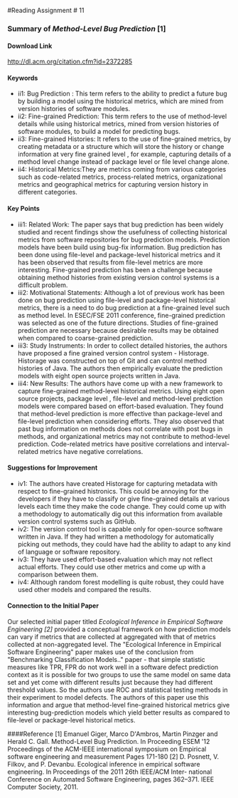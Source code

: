 #Reading Assignment # 11 
 
### Summary of *Method-Level Bug Prediction* [1]

#### Download Link 
http://dl.acm.org/citation.cfm?id=2372285

#### Keywords	 
* ii1: Bug Prediction : This term refers to the ability to predict a future bug by building a model using the historical metrics, which are mined from version histories of software modules.
* ii2: Fine-grained Prediction: This term refers to the use of method-level details while using historical metrics, mined from version histories of software modules, to build a model for predicting bugs.
* ii3: Fine-grained Histories: It refers to the use of fine-grained metrics, by creating metadata or a structure which will store the history or change information at very fine grained level , for example, capturing details of a method level change instead of package level or file level change alone.
* ii4: Historical Metrics:They are metrics coming from various categories such as code-related metrics, process-related metrics, organizational metrics and geographical metrics for capturing version history in different categories.


#### Key Points
* iii1: Related Work: The paper says that bug prediction has been widely studied and recent findings show the usefulness of collecting historical metrics from software repositories for bug prediction models. Prediction models have been build using bug-fix information. Bug prediction has been done using file-level and package-level historical metrics and it has been observed that results from file-level metrics are more interesting. Fine-grained prediction has been a challenge because obtaining method histories from existing version control systems is a difficult problem.
* iii2: Motivational Statements: Although a lot of previous work has been done on bug prediction using file-level and package-level historical metrics, there is a need to do bug prediction at a fine-grained level such as method level. In ESEC/FSE 2011 conference, fine-grained prediction was selected as one of the future directions. Studies of fine-grained prediction are necessary because desirable results may be obtained when compared to coarse-grained prediction.
* iii3: Study Instruments: In order to collect detailed histories, the authors have proposed a fine grained version control system - Historage. Historage was constructed on top of Git and can control method histories of Java. The authors then empirically evaluate the prediction models with eight open source projects written in Java.
* iii4: New Results: The authors have come up with a new framework to capture fine-grained method-level historical metrics. Using eight open source projects, package level , file-level and method-level prediction models were compared based on effort-based evaluation. They found that method-level prediction is more effective than package-level and file-level prediction when considering efforts. They also observed that past bug information on methods does not correlate with post bugs in methods, and organizational metrics may not contribute to method-level prediction. Code-related metrics have positive correlations and interval-related metrics have negative correlations.

#### Suggestions for Improvement 
* iv1: The authors have created Historage for capturing metadata with respect to fine-grained histronics. This could be annoying for the developers if they have to classify or give fine-grained details at various levels each time they make the code change. They could come up with a methodology to automatically dig out this information from available version control systems such as GitHub.
* iv2: The version control tool is capable only for open-source software written in Java. If they had written a methodology for automatically picking out methods, they could have had the ability to adapt to any kind of language or software repository.
* iv3: They have used effort-based evaluation which may not reflect actual efforts. They could use other metrics and come up with a comparison between them.
* iv4: Although random forest modelling is quite robust, they could have used other models and compared the results. 

#### Connection to the Initial Paper
Our selected initial paper titled *Ecological Inference in Empirical Software Engineering [2]* provided a conceptual framework on how prediction models can vary if metrics that are collected at aggregated with that of metrics collected at non-aggregated level. The "Ecological Inference in Empirical Software Engineering" paper makes use of the conclusion from "Benchmarking Classification Models.." paper - that simple statistic measures like TPR, FPR do not work well in a software defect prediction context as it is possible for two groups to use the same model on same data set and yet come with different results just because they had different threshold values. So the authors use ROC and statistical testing methods in their experiment to model defects. The authors of this paper use this information and argue that method-level fine-grained historical metrics give interesting bug-prediction models which yield better results as compared to file-level or package-level historical metics. 

####Reference
[1] Emanuel Giger, Marco D'Ambros, Martin Pinzger and Herald C. Gall. Method-Level Bug Prediction. In Proceeding ESEM '12 Proceedings of the ACM-IEEE international symposium on Empirical software engineering and measurement Pages 171-180 
[2] D. Posnett, V. Filkov, and P. Devanbu. Ecological inference in empirical software engineering. In Proceedings of the 2011 26th IEEE/ACM Inter- national Conference on Automated Software Engineering, pages 362–371. IEEE Computer Society, 2011. 

